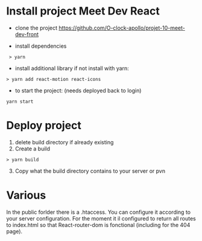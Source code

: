 # Install project Meet Dev React

- clone the project
https://github.com/O-clock-apollo/projet-10-meet-dev-front

- install dependencies
``` console
 > yarn
```
- install additional library if not install with yarn:
``` console
> yarn add react-motion react-icons
```

- to start the project: (needs deployed back to login)
```
yarn start
```

# Deploy project

1. delete build directory if already existing
2. Create a build
``` console
> yarn build
```
3. Copy what the build directory contains to your server or pvn

# Various

In the public forlder there is a .htaccess. You can configure it according to your server configuration.
For the moment it il configured to return all routes to index.html so that React-router-dom is fonctional (including for the 404 page).


